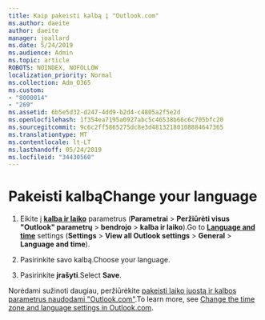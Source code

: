 ```yaml
---
title: Kaip pakeisti kalbą į "Outlook.com"
ms.author: daeite
author: daeite
manager: joallard
ms.date: 5/24/2019
ms.audience: Admin
ms.topic: article
ROBOTS: NOINDEX, NOFOLLOW
localization_priority: Normal
ms.collection: Adm_O365
ms.custom:
- "8000014"
- "269"
ms.assetid: 6b5e5d32-d247-4dd9-b2d4-c4805a2f5e2d
ms.openlocfilehash: 1f354ea7195a0927abc5c46538b66c6c705bfc20
ms.sourcegitcommit: 9c6c2ff5865275dc8e3d48132180108884647365
ms.translationtype: MT
ms.contentlocale: lt-LT
ms.lasthandoff: 05/24/2019
ms.locfileid: "34430560"
---
```

# <a name="change-your-language"></a><span data-ttu-id="e21e3-102">Pakeisti kalbą</span><span class="sxs-lookup"><span data-stu-id="e21e3-102">Change your language</span></span>

1. <span data-ttu-id="e21e3-103">Eikite į [**kalba ir laiko**](https://outlook.live.com/mail/options/general/timeAndLanguage/regional) parametrus (**Parametrai** \> **Peržiūrėti visus "Outlook" parametrų** > **bendrojo** > **kalba ir laiko**).</span><span class="sxs-lookup"><span data-stu-id="e21e3-103">Go to [**Language and time**](https://outlook.live.com/mail/options/general/timeAndLanguage/regional) settings (**Settings** \> **View all Outlook settings** > **General** > **Language and time**).</span></span>

2. <span data-ttu-id="e21e3-104">Pasirinkite savo kalbą.</span><span class="sxs-lookup"><span data-stu-id="e21e3-104">Choose your language.</span></span>

3. <span data-ttu-id="e21e3-105">Pasirinkite **įrašyti**.</span><span class="sxs-lookup"><span data-stu-id="e21e3-105">Select **Save**.</span></span>

<span data-ttu-id="e21e3-106">Norėdami sužinoti daugiau, peržiūrėkite [pakeisti laiko juostą ir kalbos parametrus naudodami "Outlook.com"](https://go.microsoft.com/fwlink/p/?linkid=873132).</span><span class="sxs-lookup"><span data-stu-id="e21e3-106">To learn more, see [Change the time zone and language settings in Outlook.com](https://go.microsoft.com/fwlink/p/?linkid=873132).</span></span>